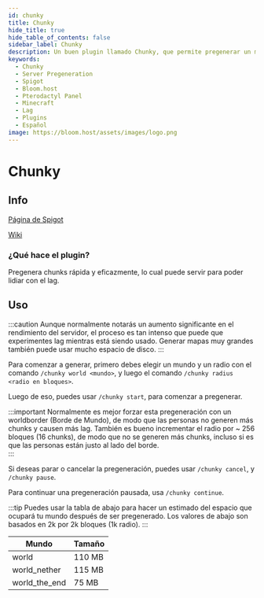 ```yaml
---
id: chunky
title: Chunky
hide_title: true
hide_table_of_contents: false
sidebar_label: Chunky
description: Un buen plugin llamado Chunky, que permite pregenerar un mundo de Minecraft rápida y eficazmente para poder lidiar con el lag.
keywords:
  - Chunky
  - Server Pregeneration
  - Spigot
  - Bloom.host
  - Pterodactyl Panel
  - Minecraft
  - Lag
  - Plugins
  - Español
image: https://bloom.host/assets/images/logo.png
---
```

# Chunky
## Info
[Página de Spigot](https://www.spigotmc.org/resources/chunky.81534/)

[Wiki](https://github.com/pop4959/Chunky/wiki)
### ¿Qué hace el plugin?
Pregenera chunks rápida y eficazmente, lo cual puede servir para poder lidiar con el lag.

## Uso

:::caution
Aunque normalmente notarás un aumento significante en el rendimiento del servidor, el proceso es tan intenso que puede que experimentes lag mientras está siendo usado. Generar mapas muy grandes también puede usar mucho espacio de disco.
:::

Para comenzar a generar, primero debes elegir un mundo y un radio con el comando `/chunky world <mundo>`, y luego el comando `/chunky radius <radio en bloques>`.

Luego de eso, puedes usar `/chunky start`, para comenzar a pregenerar.

:::important
Normalmente es mejor forzar esta pregeneración con un worldborder (Borde de Mundo), de modo que las personas no generen más chunks y causen más lag. También es bueno incrementar el radio por ~ 256 bloques (16 chunks), de modo que no se generen más chunks, incluso si es que las personas están justo al lado del borde.  
:::

Si deseas parar o cancelar la pregeneración, puedes usar `/chunky cancel`, y `/chunky pause`.

Para continuar una pregeneración pausada, usa `/chunky continue`.


:::tip
Puedes usar la tabla de abajo para hacer un estimado del espacio que ocupará tu mundo después de ser pregenerado. Los valores de abajo son basados en 2k por 2k bloques (1k radio).
:::

| Mundo         |  Tamaño   |
|---------------|-----------|
| world         | 110 MB    |
| world_nether  | 115 MB    |
| world_the_end | 75 MB     |
